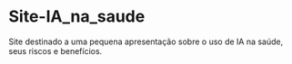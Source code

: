 # Site-IA_na_saude
Site destinado a uma pequena apresentação sobre o uso de IA na saúde, seus riscos e benefícios.

